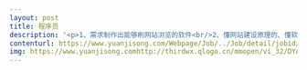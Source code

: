 ```yaml
---                
layout: post       
title: 程序员           
description: '<p>1、需求制作出能够刷网站浏览的软件<br/>2、懂网站建设原理的、懂软件制作编程的<br/>3、公司在南京鼓楼，其他可以面谈</p>'     
contenturl: https://www.yuanjisong.com/Webpage/Job/../Job/detail/jobid/101477      
img: https://www.yuanjisong.comhttp://thirdwx.qlogo.cn/mmopen/vi_32/DYAIOgq83eoWFmSnc71RfaNbGibK2RWhyBf17o3RtTmbSltZ6GZosL0eZq8LfksVK1Bgn2zWUUm43G1UxrVmh9g/132             
---                 
```

